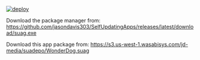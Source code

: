 [![deploy](https://github.com/jasondavis303/WonderDog/actions/workflows/deploy.yml/badge.svg)](https://github.com/jasondavis303/WonderDog/actions/workflows/deploy.yml)

Download the package manager from: 
https://github.com/jasondavis303/SelfUpdatingApps/releases/latest/download/suag.exe


Download this app package from:
https://s3.us-west-1.wasabisys.com/jd-media/suadepo/WonderDog.suag
